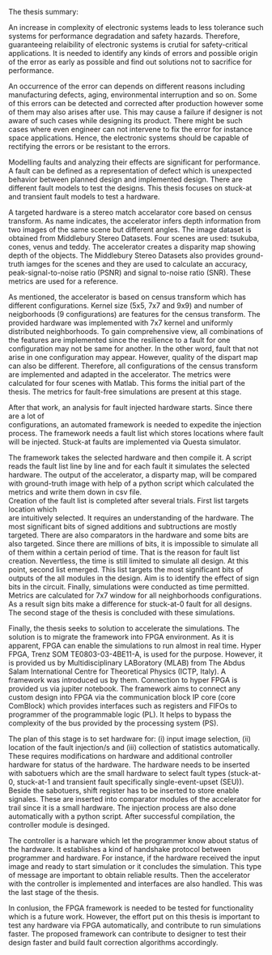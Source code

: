 The thesis summary:

An increase in complexity of electronic systems leads to less tolerance such systems for 
performance degradation and safety hazards. Therefore, guaranteeing relaibility of electronic 
systems is crutial for safety-critical applications. It is needed to identify any kinds of errors and 
possible origin of the error as early as possible and find out solutions not to sacrifice for 
performance.  

An occurrence of the error can depends on different reasons including manufacturing 
defects, aging, environmental interruption and so on. Some of this errors can be detected and 
corrected after production however some of them may also arises after use. This may cause a 
failure if designer is not aware of such cases while designing its product. There might be such 
cases where even engineer can not intervene to fix the error for instance space applications. 
Hence, the electronic systems should be capable of rectifying the errors or be resistant to the 
errors. 

Modelling faults and analyzing their effects are significant for performance. A fault can 
be defined as a representation of defect which is unexpected behavior between planned design 
and implemented design. There are different fault models to test the designs. This thesis focuses 
on stuck-at and transient fault models to test a hardware. 

A targeted hardware is a stereo match accelarator core based on census transform. As 
name indicates, the accelerator infers depth information from two images of the same scene but 
different angles. The image dataset is obtained from Middlebury Stereo Datasets. Four scenes 
are used: tsukuba, cones, venus and teddy. The accelerator creates a disparity map showing 
depth of the objects. The Middlebury Stereo Datasets also provides ground-truth iamges for the 
scenes and they are used to calculate an accuracy, peak-signal-to-noise ratio (PSNR) and signal
to-noise ratio (SNR).  These metrics are used for a reference. 

As mentioned, the accelerator is based on census transform which has different 
configurations. Kernel size (5x5, 7x7 and 9x9) and number of neigborhoods (9 configurations) 
are features for the census transform. The provided hardware was implemented with 7x7 kernel 
and uniformly distributed neighborhoods. To gain comprehensive view, all combinations of the 
features are implemented since the resilience to a fault for one configuration may not be same 
for another. In the other word, fault that not arise in one configuration may appear. However, 
quality of the dispart map can also be different. Therefore, all configurations of the census 
transform are implemented and adapted in the accelerator. The metrics were calculated for four 
scenes with Matlab. This forms the initial part of the thesis. The metrics for fault-free 
simulations are present at this stage. 

After that work, an analysis for fault injected hardware starts. Since there are a lot of  
configurations, an automated framework is needed to expedite the injection process. The 
framework needs a fault list which stores locations where fault will be injected. Stuck-at faults 
are implemented via Questa simulator. 

The framework takes the selected hardware and then compile it. A script reads the fault 
list line by line and for each fault it simulates the selected hardware. The output of the 
accelerator, a disparty map, will be compared with ground-truth image with help of a python 
script which calculated the metrics and write them down in csv file.  
Creation of the fault list is completed after several trials. First list targets location which  
are intuitively selected. It requires an understanding of the hardware. The most significant bits 
of signed additions and subtructions are mostly targeted. There are also comparators in the 
hardware and some bits are also targeted. Since there are millions of bits, it is impossible to 
simulate all of them within a certain period of time. That is the reason for fault list creation. 
Nevertless, the time is still limited to simulate all design. At this point, second list emerged. 
This list targets the most significant bits of outputs of the all modules in the design. Aim is to 
identify the effect of sign bits in the circuit. Finally, simulations were conducted as time 
permitted. Metrics are calculated for 7x7 window for all neighborhoods configurations. As a 
result sign bits make a difference for stuck-at-0 fault for all designs. The second stage of the 
thesis is concluded with these simulations. 

Finally, the thesis seeks to solution to accelerate the simulations. The solution is to 
migrate the framework into FPGA environment. As it is apparent, FPGA can enable the 
simulations to run almost in real time. Hyper FPGA, Trenz SOM TE0803-03-4BE11-A, is used 
for the purpose. However, it is provided us by Multidisciplinary LABoratory (MLAB) from 
The Abdus Salam International Centre for Theoretical Physics (ICTP, Italy). A framework was 
introduced us by them. Connection to hyper FPGA is provided us via jupiter notebook. 
The framework aims to connect any custom design into FPGA via the communication block IP 
core (core ComBlock) which provides interfaces such as registers and FIFOs to programmer of 
the programmable logic (PL). It helps to bypass the complexity of the bus provided by the 
processing system (PS). 

The plan of this stage is to set hardware for: (i) input image selection, (ii) location of the 
fault injection/s and (iii) collection of statistics automatically. These requires modifications on 
hardware and additional controller hardware for status of the hardware. 
The hardware needs to be inserted with sabotuers which are the small hardware to select 
fault types (stuck-at-0, stuck-at-1 and transient fault specifically single-event-upset (SEU)). 
Beside the sabotuers, shift register has to be inserted to store enable signales. These are inserted 
into comparator modules of the accelerator for trail since it is a small hardware. The injection 
process are also done automatically with a python script. After successful compilation, the 
controller module is desinged. 

The controller is a harware which let the programmer know about status of the hardware. 
It establishes a kind of handshake protocol between programmer and hardware. For instance, if 
the hardware received the input image and ready to start simulation or it concludes the 
simulation. This type of message are important to obtain reliable results. Then the accelerator 
with the controller is implemented and interfaces are also handled. This was the last stage of 
the thesis. 

In conlusion, the FPGA framework is needed to be tested for functionality which is a 
future work. However, the effort put on this thesis is important to test any hardware via FPGA 
automatically, and contribute to run simulations faster. The proposed framework can contribute 
to designer to test their design faster and build fault correction algorithms accordingly. 
